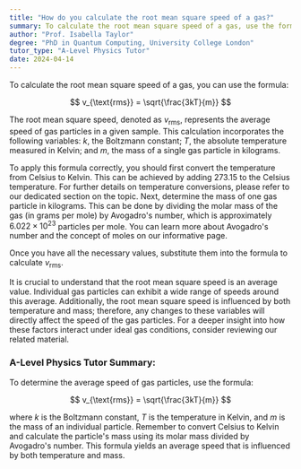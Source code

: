 ```yaml
---
title: "How do you calculate the root mean square speed of a gas?"
summary: To calculate the root mean square speed of a gas, use the formula $v_{rms} = \sqrt{\frac{3kT}{m}}$.
author: "Prof. Isabella Taylor"
degree: "PhD in Quantum Computing, University College London"
tutor_type: "A-Level Physics Tutor"
date: 2024-04-14
---
```


To calculate the root mean square speed of a gas, you can use the formula:

$$
v_{\text{rms}} = \sqrt{\frac{3kT}{m}}
$$

The root mean square speed, denoted as $v_{\text{rms}}$, represents the average speed of gas particles in a given sample. This calculation incorporates the following variables: $k$, the Boltzmann constant; $T$, the absolute temperature measured in Kelvin; and $m$, the mass of a single gas particle in kilograms.

To apply this formula correctly, you should first convert the temperature from Celsius to Kelvin. This can be achieved by adding $273.15$ to the Celsius temperature. For further details on temperature conversions, please refer to our dedicated section on the topic. Next, determine the mass of one gas particle in kilograms. This can be done by dividing the molar mass of the gas (in grams per mole) by Avogadro's number, which is approximately $6.022 \times 10^{23}$ particles per mole. You can learn more about Avogadro's number and the concept of moles on our informative page.

Once you have all the necessary values, substitute them into the formula to calculate $v_{\text{rms}}$.

It is crucial to understand that the root mean square speed is an average value. Individual gas particles can exhibit a wide range of speeds around this average. Additionally, the root mean square speed is influenced by both temperature and mass; therefore, any changes to these variables will directly affect the speed of the gas particles. For a deeper insight into how these factors interact under ideal gas conditions, consider reviewing our related material.

### A-Level Physics Tutor Summary:
To determine the average speed of gas particles, use the formula:

$$
v_{\text{rms}} = \sqrt{\frac{3kT}{m}}
$$

where $k$ is the Boltzmann constant, $T$ is the temperature in Kelvin, and $m$ is the mass of an individual particle. Remember to convert Celsius to Kelvin and calculate the particle's mass using its molar mass divided by Avogadro's number. This formula yields an average speed that is influenced by both temperature and mass.
    